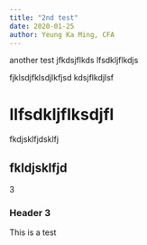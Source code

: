 ```yaml
---
title: "2nd test"
date: 2020-01-25
author: Yeung Ka Ming, CFA
---
```

another test
jfkdsjflkds
lfsdkljflkdjs

fjklsdjfklsdjlkfjsd
kdsjflkdjlsf

# llfsdkljflksdjfl
fkdjsklfjdsklfj

## fkldjsklfjd
3

### Header 3
This is a test
